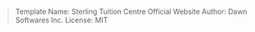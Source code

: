 > Template Name: Sterling Tuition Centre Official Website
> Author: Dawn Softwares Inc.
> License: MIT
